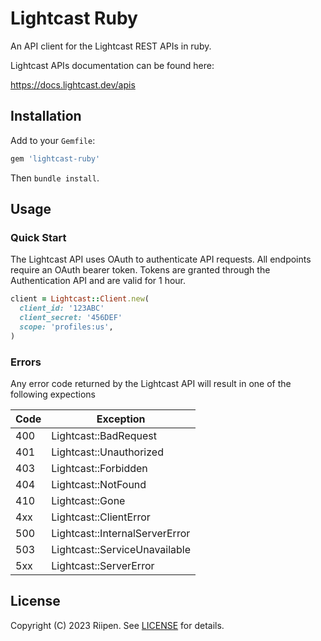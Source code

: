 # Lightcast Ruby

An API client for the Lightcast REST APIs in ruby.

Lightcast APIs documentation can be found here:

https://docs.lightcast.dev/apis

## Installation

Add to your `Gemfile`:

```ruby
gem 'lightcast-ruby'
```

Then `bundle install`.

## Usage

### Quick Start

The Lightcast API uses OAuth to authenticate API requests. All endpoints require an OAuth bearer token. Tokens are granted through the Authentication API and are valid for 1 hour. 

```ruby
client = Lightcast::Client.new(
  client_id: '123ABC'
  client_secret: '456DEF'
  scope: 'profiles:us',
)
```

### Errors

Any error code returned by the Lightcast API will result in one of the following expections

|Code|Exception|
|----|---------|
|400| Lightcast::BadRequest|
|401| Lightcast::Unauthorized|
|403| Lightcast::Forbidden|
|404| Lightcast::NotFound|
|410| Lightcast::Gone|
|4xx| Lightcast::ClientError|
|500| Lightcast::InternalServerError|
|503| Lightcast::ServiceUnavailable|
|5xx| Lightcast::ServerError|

## License

Copyright (C) 2023 Riipen. See [LICENSE](https://github.com/riipen/lightcast-ruby/blob/master/LICENSE.md) for details.